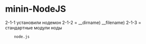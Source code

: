 # minin-NodeJS

2-1-1 установили нодемон
2-1-2 =  __dirname)  __filename)
2-1-3 = стандартные модули ноды


        node.js
        